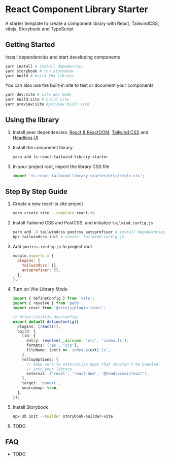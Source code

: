 # React Component Library Starter

A starter template to create a component library with React, TailwindCSS, vitejs, Storybook and TypeScript

## Getting Started

Install dependencies and start developing components

```bash
yarn install # install depedencies
yarn storybook # run storybook
yarn build # build the library
```

You can also use the built-in site to test or document your components

```bash
yarn dev:site # site dev mode
yarn build:site # build site
yarn preview:site #priview built site
```

## Using the library

1. Install peer dependencies: [React & ReactDOM](https://reactjs.org/docs/getting-started.html), [Tailwind CSS](https://tailwindcss.com/docs/installation/using-postcss) and [Headless UI](https://github.com/tailwindlabs/headlessui/tree/main/packages/%40headlessui-react)
2. Install the component library

   ```bash
   yarn add ts-react-tailwind-library-starter
   ```

3. In your project root, import the library CSS file

   ```ts
   import 'ts-react-tailwind-library-starter/dist/style.css';
   ```

## Step By Step Guide

1. Create a new react-ts vite project

   ```bash
   yarn create vite --template react-ts
   ```

2. Install Tailwind CSS and PostCSS, and initialize `tailwind.config.js`

   ```bash
   yarn add -D tailwindcss postcss autoprefixer # install dependencies
   npx tailwindcss init # create `tailwind.config.js`
   ```

3. Add `postcss.config.js` to project root

   ```js
   module.exports = {
     plugins: {
       tailwindcss: {},
       autoprefixer: {},
     },
   };
   ```

4. Turn on Vite Library Mode

   ```ts
   import { defineConfig } from 'vite';
   import { resolve } from 'path';
   import react from '@vitejs/plugin-react';

   // https://vitejs.dev/config/
   export default defineConfig({
     plugins: [react()],
     build: {
       lib: {
         entry: resolve(__dirname, 'src', 'index.ts'),
         formats: ['es', 'cjs'],
         fileName: (ext) => `index.${ext}.js`,
       },
       rollupOptions: {
         // make sure to externalize deps that shouldn't be bundled
         // into your library
         external: ['react', 'react-dom', '@headlessui/react'],
       },
       target: 'esnext',
       sourcemap: true,
     },
   });
   ```

5. Install Storybook

   ```bash
   npx sb init --builder storybook-builder-vite
   ```

6. TODO

## FAQ

- TODO
